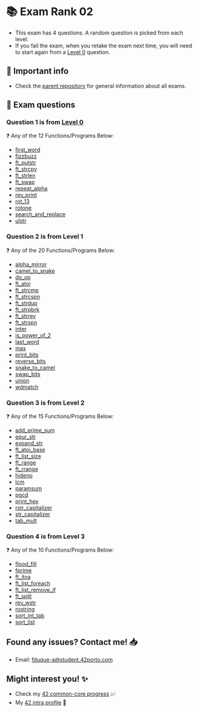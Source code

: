 # 📚 Exam Rank 02

- This exam has 4 questions. A random question is picked from each level.
- If you fail the exam, when you retake the exam next time, you will need to start again from a [Level 0](./Level%200) question.

## 📌 Important info

- Check the [parent repository](..) for general information about all exams.

## 📝 Exam questions

### Question 1 is from [Level 0](./Level%200/)
:question: Any of the 12 Functions/Programs Below:

  - [first_word](./Level%200/first_word/)
  - [fizzbuzz](./Level%200/fizzbuzz/)
  - [ft_putstr](./Level%200/ft_putstr/)
  - [ft_strcpy](./Level%200/ft_strcpy/)
  - [ft_strlen](./Level%200/ft_strlen/)
  - [ft_swap](./Level%200/ft_swap/)
  - [repeat_alpha](./Level%200/repeat_alpha/)
  - [rev_print](./Level%200/rev_print/)
  - [rot_13](./Level%200/rot_13/)
  - [rotone](./Level%200/rotone/)
  - [search_and_replace](./Level%200/search_and_replace/)
  - [ulstr](./Level%200/ulstr/)

### Question 2 is from Level 1

:question: Any of the 20 Functions/Programs Below:

- [alpha_mirror](./Level%201/alpha_mirror/)
- [camel_to_snake](./Level%201/camel_to_snake/)
- [do_op](./Level%201/do_op/)
- [ft_atoi](./Level%201/ft_atoi/)
- [ft_strcmp](./Level%201/ft_strcmp/)
- [ft_strcspn](./Level%201/ft_strcspn/)
- [ft_strdup](./Level%201/ft_strdup/)
- [ft_strpbrk](./Level%201/ft_strpbrk/)
- [ft_strrev](./Level%201/ft_strrev/)
- [ft_strspn](./Level%201/ft_strspn/)
- [inter](./Level%201/inter/)
- [is_power_of_2](./Level%201/is_power_of_2/)
- [last_word](./Level%201/last_word/)
- [max](./Level%201/max/)
- [print_bits](./Level%201/print_bits/)
- [reverse_bits](./Level%201/reverse_bits/)
- [snake_to_camel](./Level%201/snake_to_camel/)
- [swap_bits](./Level%201/swap_bits/)
- [union](./Level%201/union/)
- [wdmatch](./Level%201/wdmatch/)

### Question 3 is from Level 2

:question: Any of the 15 Functions/Programs Below:

- [add_prime_sum](./Level%202/add_prime_sum/)
- [epur_str](./Level%202/epur_str/)
- [expand_str](./Level%202/expand_str/)
- [ft_atoi_base](./Level%202/ft_atoi_base/)
- [ft_list_size](./Level%202/ft_list_size/)
- [ft_range](./Level%202/ft_range/)
- [ft_rrange](./Level%202/ft_rrange/)
- [hidenp](./Level%202/hidenp/)
- [lcm](./Level%202/lcm/)
- [paramsum](./Level%202/paramsum/)
- [pgcd](./Level%202/pgcd/)
- [print_hex](./Level%202/print_hex/)
- [rstr_capitalizer](./Level%202/rstr_capitalizer/)
- [str_capitalizer](./Level%202/str_capitalizer/)
- [tab_mult](./Level%202/tab_mult/)

### Question 4 is from Level 3

:question: Any of the 10 Functions/Programs Below:

- [flood_fill](./Level%203/flood_fill/)
- [fprime](./Level%203/fprime/)
- [ft_itoa](./Level%203/ft_itoa/)
- [ft_list_foreach](./Level%203/ft_list_foreach/)
- [ft_list_remove_if](./Level%203/ft_list_remove_if/)
- [ft_split](./Level%203/ft_split/)
- [rev_wstr](./Level%203/rev_wstr/)
- [rostring](./Level%203/rostring/)
- [sort_int_tab](./Level%203/sort_int_tab/)
- [sort_list](./Level%203/sort_list/)

## Found any issues? Contact me! 📥

- Email: fduque-a@student.42porto.com

## Might interest you! :sparkles:

- Check my [42 common-core progress](https://github.com/fduquea/42cursus) :chart_with_upwards_trend:
- My [42 intra profile](https://profile.intra.42.fr/users/fduque-a) :bust_in_silhouette: